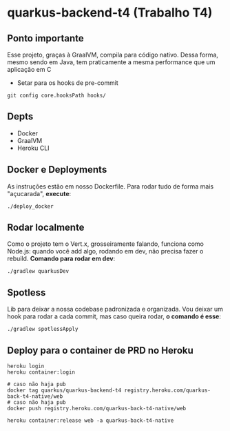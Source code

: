 # quarkus-backend-t4 (Trabalho T4)

## **Ponto importante**

Esse projeto, graças à GraalVM, compila para código nativo. Dessa forma, mesmo sendo em Java, tem praticamente a mesma performance que um aplicação em C

* Setar para os hooks de pre-commit

``` shell script
git config core.hooksPath hooks/
```

## Depts

* Docker
* GraalVM
* Heroku CLI

## Docker e Deployments

As instruções estão em nosso Dockerfile. Para rodar tudo de forma mais "açucarada", **execute**:

``` shell script
./deploy_docker
```

## Rodar localmente

Como o projeto tem o Vert.x, grosseiramente falando, funciona como Node.js: quando você add algo, rodando em dev, não precisa fazer o rebuild. **Comando para rodar em dev**:

``` shell script
./gradlew quarkusDev
```

## Spotless

Lib para deixar a nossa codebase padronizada e organizada. Vou deixar um hook para rodar a cada commit, mas caso queira rodar, **o comando é esse**:

``` shell script
./gradlew spotlessApply
```

## Deploy para o container de PRD no Heroku

``` shell script
heroku login
heroku container:login

# caso não haja pub
docker tag quarkus/quarkus-backend-t4 registry.heroku.com/quarkus-back-t4-native/web
# caso não haja pub
docker push registry.heroku.com/quarkus-back-t4-native/web

heroku container:release web -a quarkus-back-t4-native
```
